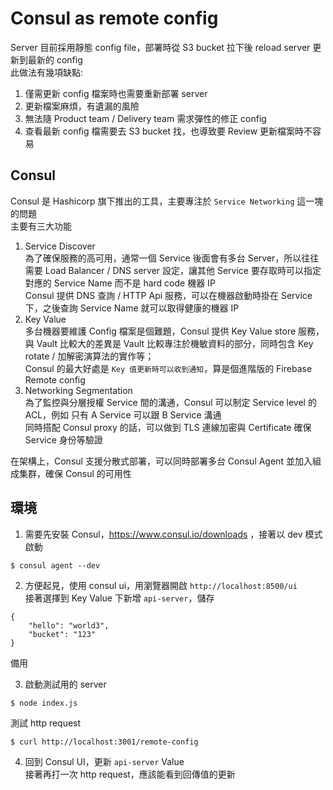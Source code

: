 # Consul as remote config
Server 目前採用靜態 config file，部署時從 S3 bucket 拉下後 reload server 更新到最新的 config   
此做法有幾項缺點:  
1. 僅需更新 config 檔案時也需要重新部署 server 
2. 更新檔案麻煩，有遺漏的風險
3. 無法隨 Product team / Delivery team 需求彈性的修正 config 
4. 查看最新 config 檔需要去 S3 bucket 找，也導致要 Review 更新檔案時不容易

## Consul
Consul 是 Hashicorp 旗下推出的工具，主要專注於 `Service Networking` 這一塊的問題  
主要有三大功能
1. Service Discover    
為了確保服務的高可用，通常一個 Service 後面會有多台 Server，所以往往需要 Load Balancer / DNS server 設定，讓其他 Service 要存取時可以指定對應的 Service Name 而不是 hard code 機器 IP  
Consul 提供 DNS 查詢 / HTTP Api 服務，可以在機器啟動時掛在 Service 下，之後查詢 Service Name 就可以取得健康的機器 IP  
2. Key Value  
多台機器要維護 Config 檔案是個難題，Consul 提供 Key Value store 服務，與 Vault 比較大的差異是 Vault 比較專注於機敏資料的部分，同時包含 Key rotate / 加解密演算法的實作等；  
Consul 的最大好處是 `Key 值更新時可以收到通知`，算是個進階版的 Firebase Remote config  
3. Networking Segmentation   
為了監控與分層授權 Service 間的溝通，Consul 可以制定 Service level 的 ACL，例如 只有 A Service 可以跟 B Service 溝通  
同時搭配 Consul proxy 的話，可以做到 TLS 連線加密與 Certificate 確保 Service 身份等驗證  

在架構上，Consul 支援分散式部署，可以同時部署多台 Consul Agent 並加入組成集群，確保 Consul 的可用性  

## 環境  
1. 需要先安裝 Consul，https://www.consul.io/downloads ，接著以 dev 模式啟動 
```
$ consul agent --dev
```

2. 方便起見，使用 consul ui，用瀏覽器開啟 `http://localhost:8500/ui`  
接著選擇到 Key Value 下新增 `api-server`，儲存
```
{
	"hello": "world3",
  	"bucket": "123"
}
```  
備用  

3. 啟動測試用的 server 
```
$ node index.js
```
測試 http request
```
$ curl http://localhost:3001/remote-config
```

4. 回到 Consul UI，更新 `api-server` Value  
接著再打一次 http request，應該能看到回傳值的更新